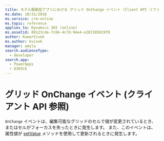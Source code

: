 ```yaml
---
title: モデル駆動型アプリにおける グリッド OnChange イベント (Client API リファレンス) | Microsoft Docs
ms.date: 10/31/2018
ms.service: crm-online
ms.topic: reference
applies_to: Dynamics 365 (online)
ms.assetid: 89123cde-7c66-4c7d-94e4-e287285019f8
author: KumarVivek
ms.author: kvivek
manager: amyla
search.audienceType:
  - developer
search.app:
  - PowerApps
  - D365CE
---
```

# <a name="grid-onchange-event-client-api-reference"></a>グリッド OnChange イベント (クライアント API 参照)



`OnChange` イベントは、編集可能なグリッドのセルで値が変更されているとき、またはセルがフォーカスを失ったときに発生します。 また、このイベントは、属性値が [setValue](../attributes/setValue.md) メソッドを使用して更新されるときに発生します。 



